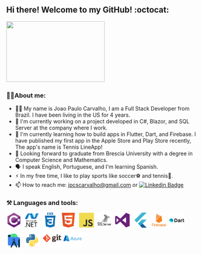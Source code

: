 ## Hi there! Welcome to my GitHub! :octocat:

<p><img src="https://user-images.githubusercontent.com/71353908/214963302-22f990ad-c856-414b-b719-3d9d8bc90b5c.png" alt="" 
style="display:inline-block; padding-right:20px; width:260px; height:160px;"></p>

### :man_technologist:About me:
    
- 👨‍💼 My name is Joao Paulo Carvalho, I am a Full Stack Developer from Brazil. I have been living in the US for 4 years.
- 🔭 I'm currently working on a project developed in C#, Blazor, and SQL Server at the company where I work.
- 🌱 I'm currently learning how to build apps in Flutter, Dart, and Firebase. I have published my first app in the          Apple Store and Play Store recently, The app's name is Tennis LineApp!
- 📖 Looking forward to graduate from Brescia University with a degree in Computer Science and Mathematics.
- 🗣️ I speak English, Portuguese, and I'm learning Spanish.
- ⚡ In my free time, I like to play sports like soccer⚽ and tennis🎾.
- 📫 How to reach me: jpcscarvalho@gmail.com or [![Linkedin Badge](https://img.shields.io/badge/-JoaoPaulo-blue?style=flat&logo=Linkedin&logoColor=white)](https://www.linkedin.com/in/jo%C3%A3o-paulo-carvalho-8a65a3209/)

### :hammer_and_pick: Languages and tools:

<div>
  <img src="https://github.com/devicons/devicon/blob/master/icons/csharp/csharp-original.svg" title="C#" alt="C#" width="40" height="40"/>&nbsp;
  <img src="https://github.com/devicons/devicon/blob/master/icons/dot-net/dot-net-original-wordmark.svg" title=".NET" alt=".NET" width="40" height="40"/>&nbsp;
  <img src="https://github.com/devicons/devicon/blob/master/icons/css3/css3-plain-wordmark.svg"  title="CSS3" alt="CSS" width="40" height="40"/>&nbsp;
  <img src="https://github.com/devicons/devicon/blob/master/icons/html5/html5-original.svg" title="HTML5" alt="HTML" width="40" height="40"/>&nbsp;
  <img src="https://github.com/devicons/devicon/blob/master/icons/javascript/javascript-original.svg" title="JavaScript" alt="JavaScript" width="40" height="40"/>&nbsp;
    <img src="https://github.com/devicons/devicon/blob/master/icons/microsoftsqlserver/microsoftsqlserver-plain-wordmark.svg" title="Microsoft SQL Server" alt="Microsoft SQL Server" width="40" height="40"/>&nbsp;
  <img src="https://github.com/devicons/devicon/blob/master/icons/visualstudio/visualstudio-plain.svg" title="Visual Studio" alt="Visual Studio" width="40" height="40"/>&nbsp;
  <img src="https://github.com/devicons/devicon/blob/master/icons/flutter/flutter-original.svg" title="Flutter" alt="Flutter" width="40" height="40"/>&nbsp;
    <img src="https://github.com/devicons/devicon/blob/master/icons/firebase/firebase-plain-wordmark.svg" title="Firebase" alt="Firebase" width="40" height="40"/>&nbsp;
  <img src="https://github.com/devicons/devicon/blob/master/icons/dart/dart-original-wordmark.svg" title="Dart"  alt="Dart" width="40" height="40"/>&nbsp;
      <img src="https://github.com/devicons/devicon/blob/master/icons/androidstudio/androidstudio-original.svg" title="Android Studio" alt="Android Studio" width="40" height="40"/>&nbsp;
  <img src="https://github.com/devicons/devicon/blob/master/icons/python/python-original.svg" title="Python"  alt="Python" width="40" height="40"/>&nbsp;
  <img src="https://github.com/devicons/devicon/blob/master/icons/git/git-original-wordmark.svg" title="Git" alt="Git" width="50" height="50"/>
    <img src="https://github.com/devicons/devicon/blob/master/icons/azure/azure-original-wordmark.svg" title="Git" alt="Git" width="50" height="50"/>
</div>
